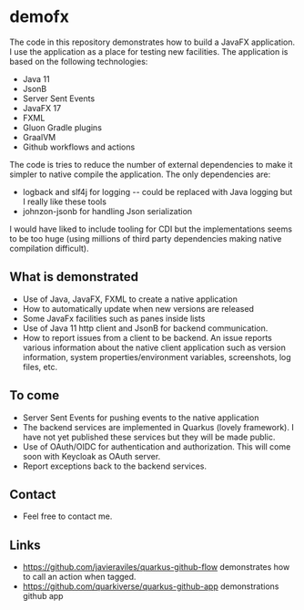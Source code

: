 # demofx
The code in this repository demonstrates how to build a JavaFX application. I use the application as a place for testing new facilities. The application is based on the following technologies:

* Java 11
* JsonB
* Server Sent Events
* JavaFX 17
* FXML
* Gluon Gradle plugins
* GraalVM
* Github workflows and actions

The code is tries to reduce the number of external dependencies to make it simpler to native compile the application. The only dependencies are:

* logback and slf4j for logging -- could be replaced with Java logging but I really like these tools
* johnzon-jsonb for handling Json serialization

I would have liked to include tooling for CDI but the implementations seems to be too huge (using millions of third party dependencies making native compilation difficult).

## What is demonstrated

* Use of Java, JavaFX, FXML to create a native application
* How to automatically update when new versions are released
* Some JavaFx facilities such as panes inside lists
* Use of Java 11 http client and JsonB for backend communication.
* How to report issues from a client to be backend. An issue reports various information about the native client application such as version information, system properties/environment variables, screenshots, log files, etc.

## To come

* Server Sent Events for pushing events to the native application
* The backend services are implemented in Quarkus (lovely framework). I have not yet published these services but they will be made public.
* Use of OAuth/OIDC for authentication and authorization. This will come soon with Keycloak as OAuth server.
* Report exceptions back to the backend services.

## Contact

* Feel free to contact me.

## Links

* https://github.com/javieraviles/quarkus-github-flow demonstrates how to call an action when tagged.
* https://github.com/quarkiverse/quarkus-github-app demonstrations github app

